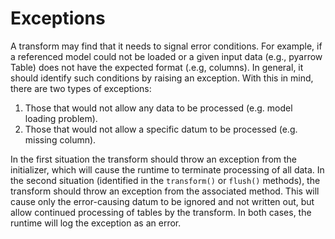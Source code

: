 # Exceptions
A transform may find that it needs to signal error conditions.
For example, if a referenced model could not be loaded or
a given input data (e.g., pyarrow Table) does not have the expected format (.e.g, columns).
In general, it should identify such conditions by raising an exception. 
With this in mind, there are two types of exceptions:

1. Those that would not allow any data to be processed (e.g. model loading problem).
2. Those that would not allow a specific datum to be processed (e.g. missing column).

In the first situation the transform should throw an exception from the initializer, which
will cause the runtime to terminate processing of all data. 
In the second situation (identified in the `transform()` or `flush()` methods), the transform
should throw an exception from the associated method.
This will cause only the error-causing datum to be ignored and not written out,
but allow continued processing of tables by the transform.
In both cases, the runtime will log the exception as an error.